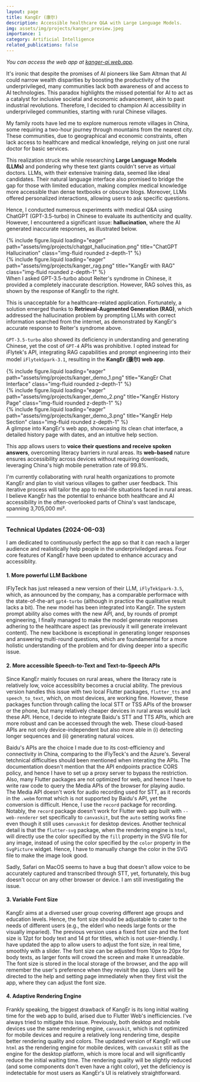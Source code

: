 ```yaml
---
layout: page
title: KangEr (康尔)
description: Accessible healthcare Q&A with Large Language Models.
img: assets/img/projects/kanger_preview.jpeg
importance: 1
category: Artificial Intelligence
related_publications: false
---
```

*You can access the web app at [kanger-ai.web.app](kanger-ai.web.app).*

It's ironic that despite the promises of AI pioneers like Sam Altman that AI could narrow wealth disparities by boosting the productivity of the underprivileged, many communities lack both awareness of and access to AI technologies. This paradox highlights the missed potential for AI to act as a catalyst for inclusive societal and economic advancement, akin to past industrial revolutions. Therefore, I decided to champion AI accessibility in underprivileged communities, starting with rural Chinese villages.

My family roots have led me to explore numerous remote villages in China, some requiring a two-hour journey through mountains from the nearest city. These communities, due to geographical and economic constraints, often lack access to healthcare and medical knowledge, relying on just one rural doctor for basic services.

This realization struck me while researching **Large Language Models (LLMs)** and pondering why these text giants couldn't serve as virtual doctors. LLMs, with their extensive training data, seemed like ideal candidates. Their natural language interface also promised to bridge the gap for those with limited education, making complex medical knowledge more accessible than dense textbooks or obscure blogs. Moreover, LLMs offered personalized interactions, allowing users to ask specific questions.

Hence, I conducted numerous experiments with medical Q&A using ChatGPT (GPT-3.5-turbo) in Chinese to evaluate its authenticity and quality. However, I encountered a significant issue: **hallucination**, where the AI generated inaccurate responses, as illustrated below.

<div class="row">
    <div class="col-sm-6 mt-3 mt-md-0">
        {% include figure.liquid loading="eager" path="assets/img/projects/chatgpt_hallucination.png" title="ChatGPT Hallucination" class="img-fluid rounded z-depth-1" %}
    </div>
    <div class="col-sm-6 mt-3 mt-md-0">
        {% include figure.liquid loading="eager" path="assets/img/projects/kanger_rag.png" title="KangEr with RAG" class="img-fluid rounded z-depth-1" %}
    </div>
</div>
<div class="caption">
    When I asked GPT-3.5-turbo about Reiter's syndrome in Chinese, it provided a completely inaccurate description. However, RAG solves this, as shown by the response of KangEr to the right.
</div>

This is unacceptable for a healthcare-related application. Fortunately, a solution emerged thanks to **Retrieval-Augmented Generation (RAG)**, which addressed the hallucination problem by prompting LLMs with correct information searched from the internet, as demonstrated by KangEr's accurate response to Reiter's syndrome above.

`GPT-3.5-turbo` also showed its deficiency in understanding and generating Chinese, yet the cost of `GPT-4` APIs was prohibitive. I opted instead for iFlytek's API, integrating RAG capabilities and prompt engineering into their model `iFlytekSpark-3.1`, resulting in the **KangEr (康尔) web app**.

<div class="row">
    <div class="col-sm mt-3 mt-md-0">
        {% include figure.liquid loading="eager" path="assets/img/projects/kanger_demo_1.png" title="KangEr Chat Interface" class="img-fluid rounded z-depth-1" %}
    </div>
    <div class="col-sm mt-3 mt-md-0">
        {% include figure.liquid loading="eager" path="assets/img/projects/kanger_demo_2.png" title="KangEr History Page" class="img-fluid rounded z-depth-1" %}
    </div>
    <div class="col-sm mt-3 mt-md-0">
        {% include figure.liquid loading="eager" path="assets/img/projects/kanger_demo_3.png" title="KangEr Help Section" class="img-fluid rounded z-depth-1" %}
    </div>
</div>
<div class="caption">
   A glimpse into KangEr's web app, showcasing its clean chat interface, a detailed history page with dates, and an intuitive help section.
</div>

This app allows users to **voice their questions and receive spoken answers**, overcoming literacy barriers in rural areas. Its **web-based** nature ensures accessibility across devices without requiring downloads, leveraging China's high mobile penetration rate of 99.8%.

I'm currently collaborating with rural health organizations to promote KangEr and plan to visit various villages to gather user feedback. This iterative process will tailor the app to real-life situations faced in rural areas. I believe KangEr has the potential to enhance both healthcare and AI accessibility in the often-overlooked parts of China's vast landscape, spanning 3,705,000 mi².

---
### Technical Updates (2024-06-03)
I am dedicated to continuously perfect the app so that it can reach a larger audience and realistically help people in the underpriviledged areas. Four core features of KangEr have been updated to enhance accuracy and accessiblity.

#### 1. More powerful LLM Backbone
IFlyTeck has just released a new version of their LLM, `iFlyTekSpark-3.5`, which, as announced by the company, has a comparable performace with the state-of-the-art `gpt4-turbo` (although in practice the qualitative result lacks a bit). The new model has been integrated into KangEr. The system prompt ability also comes with the new API, and, by rounds of prompt engineering, I finally managed to make the model generate responses adhering to the healthcare aspect (as previously it will generate irrelevant content). The new backbone is exceptional in generating longer responses and answering multi-round questions, which are foundamental for a more holistic understanding of the problem and for diving deeper into a specific issue.

#### 2. More accessible Speech-to-Text and Text-to-Speech APIs
Since KangEr mainly focuses on rural areas, where the literacy rate is relatively low, voice accessiblity becomes a crucial ability. The previous version handles this issue with two local Flutter packages, `flutter_tts` and `speech_to_text`, which, on most devices, are working fine. However, these packages function through calling the local STT or TSS APIs of the browser or the phone, but many relatively cheaper devices in rural areas would lack these API. Hence, I decide to integrate Baidu's STT and TTS APIs, which are more robust and can be accessed through the web. These cloud-based APIs are not only device-independent but also more able in (i) detecting longer sequences and (ii) generating natural voices. 

Baidu's APIs are the choice I made due to its cost-efficiency and connectivity in China, comparing to the iFlyTeck's and the Azure's. Several tetchnical difficulties should been mentioned when interating the APIs. The documentation doesn't mention that the API endpoints practice CORS policy, and hence I have to set up a proxy server to bypass the restriction. Also, many Flutter packages are not optimized for web, and hence I have to write raw code to query the Media APIs of the browser for playing audio. The Media API doesn't work for audio recording used for STT, as it records in the `.webm` format which is not supported by Baidu's API, yet the conversion is difficult. Hence, I use the `record` package for recording. Notably, the `record` package doesn't work for Flutter web app built with `--web-renderer` set specifically to `canvaskit`, but the `auto` setting works fine even though it still uses `canvaskit` for desktop devices. Another technical detail is that the `flutter-svg` package, when the rendering engine is `html`, will directly use the color specified by the `fill` property in the SVG file for any image, instead of using the color specified by the `color` property in the `SvgPicture` widget. Hence, I have to manually change the color in the SVG file to make the image look good.

Sadly, Safari on MacOS seems to have a bug that doesn't allow voice to be accurately captured and transcribed through STT, yet, fortunately, this bug doesn't occur on any other browser or device. I am still investigating the issue.

#### 3. Variable Font Size
KangEr aims at a diversed user group covering different age groups and education levels. Hence, the font size should be adjustable to cater to the needs of different users (e.g., the elderl who needs large fonts or the visually imparied). The previous version uses a fixed font size and the font size is 12pt for body text and 14 pt for titles, which is not user-friendly. I have updated the app to allow users to adjust the font size, in real time, smoothly with a slider. The font size can be adjusted from 10px to 20px for body texts, as larger fonts will crowd the screen and make it unreadable. The font size is stored in the local storage of the browser, and the app will remember the user's preference when they revisit the app. Users will be directed to the help and setting page immediately when they first visit the app, where they can adjust the font size.

#### 4. Adaptive Rendering Engine
Frankly speaking, the biggest drawback of KangEr is its long initial waiting time for the web app to build, arised due to Flutter Web's inefficiencies. I've always tried to mitigate this issue. Previously, both desktop and mobile devices use the same rendering engine, `canvaskit`, which is not optimized for mobile devices and require a relatively long rendering time, despite better rendering quality and colors. The updated version of KangEr will use `html` as the rendering engine for mobile devices, with `canvaskit` still as the engine for the desktop platform, which is more local and will significantly reduce the initial waiting time. The rendering quality will be slightly reduced (and some components don't even have a right color), yet the deficiency is indetectable for most users as KangEr's UI is relatively straightforward.